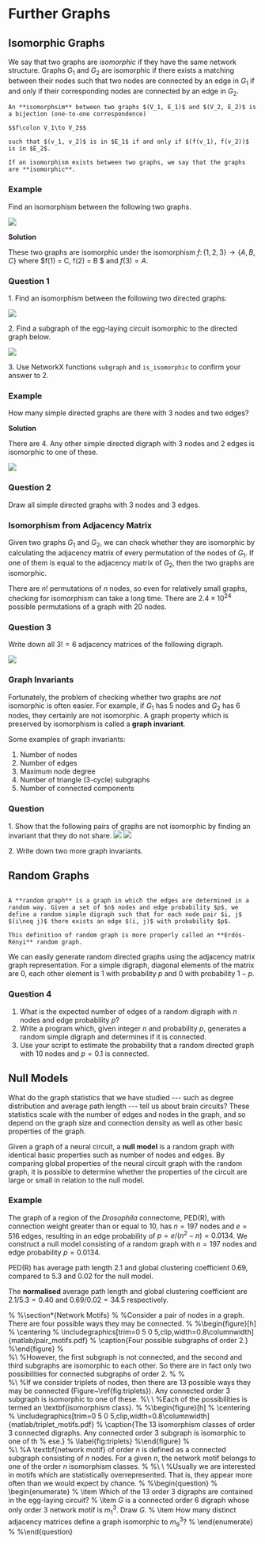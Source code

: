 # Further Graphs

## Isomorphic Graphs

We say that two graphs are *isomorphic* if they have the same network structure. Graphs $G_1$ and $G_2$ are isomorphic if there exists a matching between their nodes such that two nodes are connected by an edge in $G_1$ if and only if their corresponding nodes are connected by an edge in $G_2$.

```{admonition} Definition
An **isomorphsim** between two graphs $(V_1, E_1)$ and $(V_2, E_2)$ is a bijection (one-to-one correspondence)

$$f\colon V_1\to V_2$$

such that $(v_1, v_2)$ is in $E_1$ if and only if $(f(v_1), f(v_2))$ is in $E_2$.

If an isomorphism exists between two graphs, we say that the graphs are **isomorphic**.
```

### Example

Find an isomorphism between the following two graphs.

![](matlab/isomorphic_graphs.png)

**Solution**

These two graphs are isomorphic under the isomorphism $f\colon \{1, 2, 3\}\to \{A, B, C\}$ where $f(1) = C, f(2) = B $ and $f(3) = A$.

### Question 1

1\. Find an isomorphism between the following two directed graphs:

![](matlab/isomorphic_graphs_2.png)

2\. Find a subgraph of the egg-laying circuit isomorphic to the directed graph below.

![](matlab/question1.png)

3\. Use NetworkX functions `subgraph` and `is_isomorphic` to confirm your answer to 2.

### Example

How many simple directed graphs are there with 3 nodes and two edges?

**Solution**

There are 4. Any other simple directed digraph with 3 nodes and 2 edges is isomorphic to one of these.

![](matlab/triplet_motifs_2.png)

### Question 2

Draw all simple directed graphs with 3 nodes and 3 edges.

### Isomorphism from Adjacency Matrix

Given two graphs $G_1$ and $G_2$, we can check whether they are isomorphic by calculating the adjacency matrix of every permutation of the nodes of $G_1$. If one of them is equal to the adjacency matrix of $G_2$, then the two graphs are isomorphic.

There are $n!$ permutations of $n$ nodes, so even for relatively small graphs, checking for isomorphism can take a long time. There are $2.4\times 10^{24}$ possible permutations of a graph with 20 nodes.

### Question 3

Write down all $3! = 6$ adjacency matrices of the following digraph.

![](matlab/triplet_adj.png)

### Graph Invariants

Fortunately, the problem of checking whether two graphs are *not* isomorphic is often easier. For example, if $G_1$ has 5 nodes and $G_2$ has 6 nodes, they certainly are not isomorphic. A graph property which is preserved by isomorphism is called a **graph invariant**.

Some examples of graph invariants:

1. Number of nodes
2. Number of edges
3. Maximum node degree
4. Number of triangle (3-cycle) subgraphs
5. Number of connected components

### Question

1\. Show that the following pairs of graphs are not isomorphic by finding an invariant that they do not share.
![](matlab/question_invariant_1.png) ![](matlab/question_invariant_2.png)

2\. Write down two more graph invariants.

## Random Graphs

```{admonition} definition

A **random graph** is a graph in which the edges are determined in a random way. Given a set of $n$ nodes and edge probability $p$, we define a random simple digraph such that for each node pair $i, j$ $(i\neq j)$ there exists an edge $(i, j)$ with probability $p$.

This definition of random graph is more properly called an **Erdös-Rényi** random graph.

```

We can easily generate random directed graphs using the adjacency matrix graph representation. For a simple digraph, diagonal elements of the matrix are 0, each other element is 1 with probability $p$ and 0 with probability $1-p$.

### Question 4

1. What is the expected number of edges of a random digraph with $n$ nodes and edge probability $p$?
2. Write a program which, given integer $n$ and probability $p$, generates a random simple digraph and determines if it is connected.
3. Use your script to estimate the probability that a random directed graph with 10 nodes and $p= 0.1$ is connected.

## Null Models

What do the graph statistics that we have studied --- such as degree distribution and average path length --- tell us about brain circuits? These statistics scale with the number of edges and nodes in the graph, and so depend on the graph size and connection density as well as other basic properties of the graph.

Given a graph of a neural circuit, a **null model** is a random graph with identical basic properties such as number of nodes and edges. By comparing global properties of the neural circuit graph with the random graph, it is possible to determine whether the properties of the circuit are large or small in relation to the null model.

### Example

The graph of a region of the *Drosophila* connectome, PED\(R\), with connection weight greater than or equal to 10, has $n=197$ nodes and $e=516$ edges, resulting in an edge probability of $p=e/(n^2-n)=0.0134$. We construct a null model consisting of a random graph with $n=197$ nodes and edge probability $p=0.0134$.

PED\(R\) has average path length 2.1 and global clustering coefficient 0.69, compared to 5.3 and 0.02 for the null model.

The **normalised** average path length and global clustering coefficient are $2.1/5.3=0.40$ and $0.69/0.02=34.5$ respectively.


%
%\section*{Network Motifs}
%
%Consider a pair of nodes in a graph. There are four possible ways they may be connected.
%
%\begin{figure}[h]
%	\centering
%	\includegraphics[trim=0 5 0 5,clip,width=0.8\columnwidth]{matlab/pair_motifs.pdf}
%	\caption{Four possible subgraphs of order 2.}
%\end{figure}
%\
%\\
%However, the first subgraph is not connected, and the second and third subgraphs are isomorphic to each other. So there are in fact only two possibilities for connected subgraphs of order 2.
%
%\
%\\
%If we consider triplets of nodes, then there are 13 possible ways they may be connected (Figure~\ref{fig:triplets}). Any connected order 3 subgraph is isomorphic to one of these.
%\ \\
%Each of the possibilities is termed an \textbf{isomorphism class}.
%
%\begin{figure}[h]
%	\centering
%	\includegraphics[trim=0 5 0 5,clip,width=0.8\columnwidth]{matlab/triplet_motifs.pdf}
%	\caption{The 13 isomorphism classes of order 3 connected digraphs. Any connected order 3 subgraph is isomorphic to one of th
%		ese.}
%	\label{fig:triplets}
%\end{figure}
%\
%\\
%A \textbf{network motif} of order $n$ is defined as a connected subgraph consisting of $n$ nodes. For a given $n$, the network motif belongs to one of the order $n$ isomorphism classes.
%
%\ \\
%Usually we are interested in motifs which are statistically overrepresented. That is, they appear more often than we would expect by chance.
%
%\begin{question}
%	\begin{enumerate}
%		\item Which of the 13 order 3 digraphs are contained in the egg-laying circuit?
%		\item $G$ is a connected order 6 digraph whose only order 3 network motif is $m_1^3$. Draw $G$.
%		\item How many distinct adjacency matrices define a graph isomorphic to $m_9^3$?
%	\end{enumerate}
%
%\end{question}
